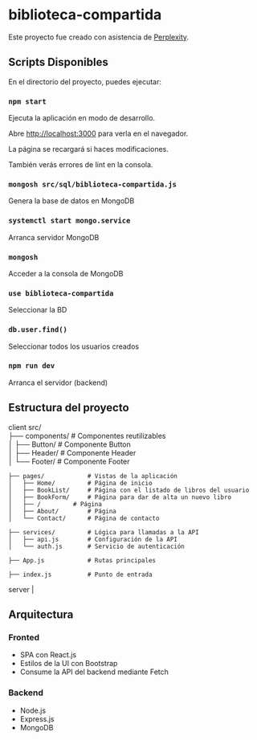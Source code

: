 # biblioteca-compartida

Este proyecto fue creado con asistencia de [Perplexity](https://www.perplexity.ai/).

## Scripts Disponibles

En el directorio del proyecto, puedes ejecutar:

### `npm start`

Ejecuta la aplicación en modo de desarrollo.

Abre [http://localhost:3000](http://localhost:3000) para verla en el navegador.

La página se recargará si haces modificaciones.

También verás errores de lint en la consola.

### `mongosh src/sql/biblioteca-compartida.js`

Genera la base de datos en MongoDB

### `systemctl start mongo.service`

Arranca servidor MongoDB

### `mongosh`
Acceder a la consola de MongoDB
### `use biblioteca-compartida`
Seleccionar la BD
### `db.user.find()`
Seleccionar todos los usuarios creados

### `npm run dev`

Arranca el servidor (backend)

## Estructura del proyecto
client
    src/  
    ├── components/       # Componentes reutilizables  
    │   ├── Button/       # Componente Button  
    │   ├── Header/       # Componente Header  
    │   └── Footer/       # Componente Footer  

    ├── pages/            # Vistas de la aplicación  
    │   ├── Home/         # Página de inicio
    │   ├── BookList/     # Página con el listado de libros del usuario
    │   ├── BookForm/     # Página para dar de alta un nuevo libro 
    │   ├── /         # Página 
    │   ├── About/        # Página   
    │   └── Contact/      # Página de contacto  

    ├── services/         # Lógica para llamadas a la API  
    │   ├── api.js        # Configuración de la API  
    │   └── auth.js       # Servicio de autenticación  

    ├── App.js            # Rutas principales  

    ├── index.js          # Punto de entrada  
server
    |

## Arquitectura
### Fronted
* SPA con React.js
* Estilos de la UI con Bootstrap
* Consume la API del backend mediante Fetch
### Backend
* Node.js
* Express.js
* MongoDB